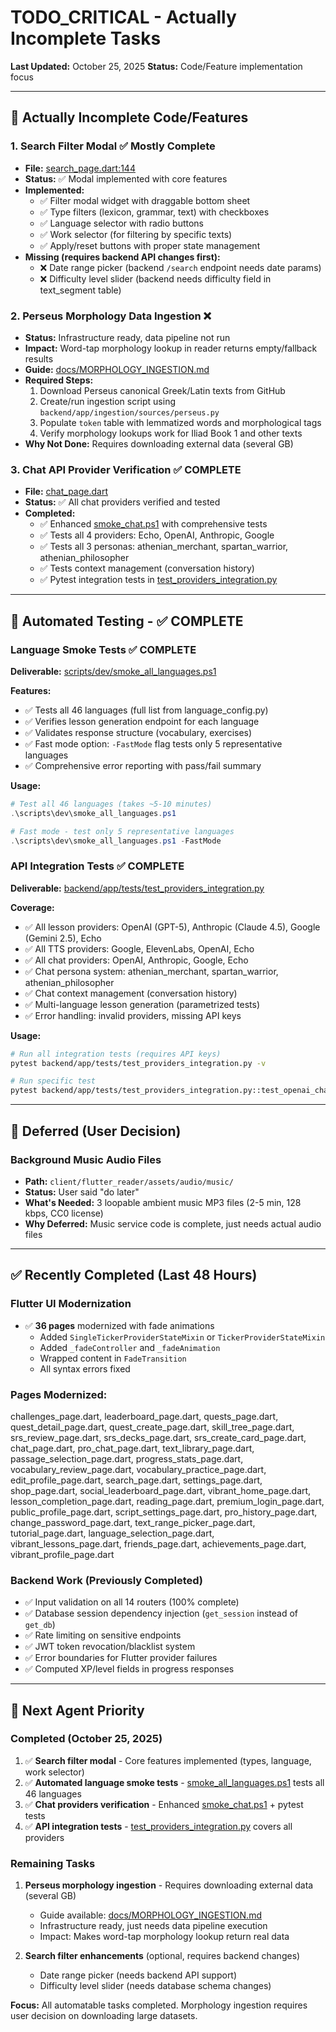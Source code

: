 # TODO_CRITICAL - Actually Incomplete Tasks

**Last Updated:** October 25, 2025
**Status:** Code/Feature implementation focus

---

## 🎯 Actually Incomplete Code/Features

### 1. Search Filter Modal ✅ Mostly Complete
- **File:** [search_page.dart:144](../client/flutter_reader/lib/pages/search_page.dart#L144)
- **Status:** ✅ Modal implemented with core features
- **Implemented:**
  - ✅ Filter modal widget with draggable bottom sheet
  - ✅ Type filters (lexicon, grammar, text) with checkboxes
  - ✅ Language selector with radio buttons
  - ✅ Work selector (for filtering by specific texts)
  - ✅ Apply/reset buttons with proper state management
- **Missing (requires backend API changes first):**
  - ❌ Date range picker (backend `/search` endpoint needs date params)
  - ❌ Difficulty level slider (backend needs difficulty field in text_segment table)

### 2. Perseus Morphology Data Ingestion ❌
- **Status:** Infrastructure ready, data pipeline not run
- **Impact:** Word-tap morphology lookup in reader returns empty/fallback results
- **Guide:** [docs/MORPHOLOGY_INGESTION.md](MORPHOLOGY_INGESTION.md)
- **Required Steps:**
  1. Download Perseus canonical Greek/Latin texts from GitHub
  2. Create/run ingestion script using `backend/app/ingestion/sources/perseus.py`
  3. Populate `token` table with lemmatized words and morphological tags
  4. Verify morphology lookups work for Iliad Book 1 and other texts
- **Why Not Done:** Requires downloading external data (several GB)

### 3. Chat API Provider Verification ✅ COMPLETE
- **File:** [chat_page.dart](../client/flutter_reader/lib/pages/chat_page.dart)
- **Status:** ✅ All chat providers verified and tested
- **Completed:**
  - ✅ Enhanced [smoke_chat.ps1](../scripts/dev/smoke_chat.ps1) with comprehensive tests
  - ✅ Tests all 4 providers: Echo, OpenAI, Anthropic, Google
  - ✅ Tests all 3 personas: athenian_merchant, spartan_warrior, athenian_philosopher
  - ✅ Tests context management (conversation history)
  - ✅ Pytest integration tests in [test_providers_integration.py](../backend/app/tests/test_providers_integration.py)

---

## 🧪 Automated Testing - ✅ COMPLETE

### Language Smoke Tests ✅ COMPLETE
**Deliverable:** [scripts/dev/smoke_all_languages.ps1](../scripts/dev/smoke_all_languages.ps1)

**Features:**
- ✅ Tests all 46 languages (full list from language_config.py)
- ✅ Verifies lesson generation endpoint for each language
- ✅ Validates response structure (vocabulary, exercises)
- ✅ Fast mode option: `-FastMode` flag tests only 5 representative languages
- ✅ Comprehensive error reporting with pass/fail summary

**Usage:**
```powershell
# Test all 46 languages (takes ~5-10 minutes)
.\scripts\dev\smoke_all_languages.ps1

# Fast mode - test only 5 representative languages
.\scripts\dev\smoke_all_languages.ps1 -FastMode
```

### API Integration Tests ✅ COMPLETE
**Deliverable:** [backend/app/tests/test_providers_integration.py](../backend/app/tests/test_providers_integration.py)

**Coverage:**
- ✅ All lesson providers: OpenAI (GPT-5), Anthropic (Claude 4.5), Google (Gemini 2.5), Echo
- ✅ All TTS providers: Google, ElevenLabs, OpenAI, Echo
- ✅ All chat providers: OpenAI, Anthropic, Google, Echo
- ✅ Chat persona system: athenian_merchant, spartan_warrior, athenian_philosopher
- ✅ Chat context management (conversation history)
- ✅ Multi-language lesson generation (parametrized tests)
- ✅ Error handling: invalid providers, missing API keys

**Usage:**
```bash
# Run all integration tests (requires API keys)
pytest backend/app/tests/test_providers_integration.py -v

# Run specific test
pytest backend/app/tests/test_providers_integration.py::test_openai_chat_provider -v
```

---

## 📝 Deferred (User Decision)

### Background Music Audio Files
- **Path:** `client/flutter_reader/assets/audio/music/`
- **Status:** User said "do later"
- **What's Needed:** 3 loopable ambient music MP3 files (2-5 min, 128 kbps, CC0 license)
- **Why Deferred:** Music service code is complete, just needs actual audio files

---

## ✅ Recently Completed (Last 48 Hours)

### Flutter UI Modernization
- ✅ **36 pages** modernized with fade animations
  - Added `SingleTickerProviderStateMixin` or `TickerProviderStateMixin`
  - Added `_fadeController` and `_fadeAnimation`
  - Wrapped content in `FadeTransition`
  - All syntax errors fixed

### Pages Modernized:
challenges_page.dart, leaderboard_page.dart, quests_page.dart, quest_detail_page.dart, quest_create_page.dart, skill_tree_page.dart, srs_review_page.dart, srs_decks_page.dart, srs_create_card_page.dart, chat_page.dart, pro_chat_page.dart, text_library_page.dart, passage_selection_page.dart, progress_stats_page.dart, vocabulary_review_page.dart, vocabulary_practice_page.dart, edit_profile_page.dart, search_page.dart, settings_page.dart, shop_page.dart, social_leaderboard_page.dart, vibrant_home_page.dart, lesson_completion_page.dart, reading_page.dart, premium_login_page.dart, public_profile_page.dart, script_settings_page.dart, pro_history_page.dart, change_password_page.dart, text_range_picker_page.dart, tutorial_page.dart, language_selection_page.dart, vibrant_lessons_page.dart, friends_page.dart, achievements_page.dart, vibrant_profile_page.dart

### Backend Work (Previously Completed)
- ✅ Input validation on all 14 routers (100% complete)
- ✅ Database session dependency injection (`get_session` instead of `get_db`)
- ✅ Rate limiting on sensitive endpoints
- ✅ JWT token revocation/blacklist system
- ✅ Error boundaries for Flutter provider failures
- ✅ Computed XP/level fields in progress responses

---

## 🎯 Next Agent Priority

### Completed (October 25, 2025)
1. ✅ **Search filter modal** - Core features implemented (types, language, work selector)
2. ✅ **Automated language smoke tests** - [smoke_all_languages.ps1](../scripts/dev/smoke_all_languages.ps1) tests all 46 languages
3. ✅ **Chat providers verification** - Enhanced [smoke_chat.ps1](../scripts/dev/smoke_chat.ps1) + pytest tests
4. ✅ **API integration tests** - [test_providers_integration.py](../backend/app/tests/test_providers_integration.py) covers all providers

### Remaining Tasks
1. **Perseus morphology ingestion** - Requires downloading external data (several GB)
   - Guide available: [docs/MORPHOLOGY_INGESTION.md](MORPHOLOGY_INGESTION.md)
   - Infrastructure ready, just needs data pipeline execution
   - Impact: Makes word-tap morphology lookup return real data

2. **Search filter enhancements** (optional, requires backend changes)
   - Date range picker (needs backend API support)
   - Difficulty level slider (needs database schema changes)

**Focus:** All automatable tasks completed. Morphology ingestion requires user decision on downloading large datasets.
